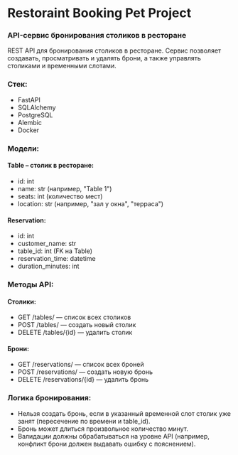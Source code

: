 # Restoraint Booking Pet Project
### API-сервис бронирования столиков в ресторане

REST API для бронирования столиков в ресторане. Сервис позволяет создавать, просматривать и удалять брони, а также управлять столиками и временными слотами.

### Стек:
* FastAPI
* SQLAlchemy
* PostgreSQL
* Alembic
* Docker

###  Модели: 
#### Table – столик в ресторане:
* id: int
* name: str (например, "Table 1")
* seats: int (количество мест)
* location: str (например, "зал у окна", "терраса")

#### Reservation:
* id: int
* customer_name: str
* table_id: int (FK на Table)
* reservation_time: datetime
* duration_minutes: int

### Методы API: 
#### Столики:
* GET /tables/ — список всех столиков
* POST /tables/ — создать новый столик
* DELETE /tables/{id} — удалить столик

#### Брони:
* GET /reservations/ — список всех броней
* POST /reservations/ — создать новую бронь
* DELETE /reservations/{id} — удалить бронь

### Логика бронирования:
* Нельзя создать бронь, если в указанный временной слот столик уже занят (пересечение по времени и table_id).
* Бронь может длиться произвольное количество минут.
* Валидации должны обрабатываться на уровне API (например, конфликт брони должен выдавать ошибку с пояснением).
